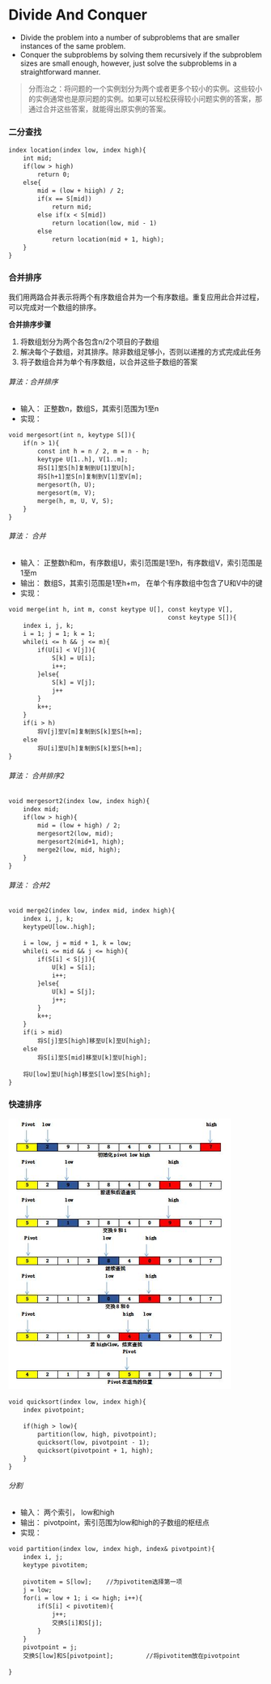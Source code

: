 # Divide And Conquer
+ Divide the problem into a number of subproblems that are smaller instances of the same problem.
+ Conquer the subproblems by solving them recursively if the subproblem sizes are small enough, however, just solve the subproblems in a straightforward manner.

> 分而治之：将问题的一个实例划分为两个或者更多个较小的实例。这些较小的实例通常也是原问题的实例。如果可以轻松获得较小问题实例的答案，那通过合并这些答案，就能得出原实例的答案。

### 二分查找
```
index location(index low, index high){
	int mid;
    if(low > high)
    	return 0;
    else{
    	mid = (low + hiigh) / 2;
        if(x == S[mid])
        	return mid;
        else if(x < S[mid])
        	return location(low, mid - 1)
        else
        	return location(mid + 1, high);
    }
}
```

### 合并排序
我们用两路合并表示将两个有序数组合并为一个有序数组。重复应用此合并过程，
可以完成对一个数组的排序。

**合并排序步骤**
1. 将数组划分为两个各包含n/2个项目的子数组
2. 解决每个子数组，对其排序。除非数组足够小，否则以递推的方式完成此任务
3. 将子数组合并为单个有序数组，以合并这些子数组的答案

###### 算法：合并排序
+ 输入： 正整数n，数组S，其索引范围为1至n
+ 实现：
```
void mergesort(int n, keytype S[]){
	if(n > 1){
    	const int h = n / 2, m = n - h;
        keytype U[1..h], V[1..m];
        将S[1]至S[h]复制到U[1]至U[h];
        将S[h+1]至S[n]复制到V[1]至V[m];
        mergesort(h, U);
        mergesort(m, V);
        merge(h, m, U, V, S);
    }
}
```

###### 算法： 合并
+ 输入： 正整数h和m，有序数组U，索引范围是1至h，有序数组V，索引范围是1至m
+ 输出： 数组S，其索引范围是1至h+m， 在单个有序数组中包含了U和V中的键
+ 实现：

```
void merge(int h, int m, const keytype U[], const keytype V[],
                                            const keytype S[]){
	index i, j, k;
    i = 1; j = 1; k = 1;
    while(i <= h && j <= m){
    	if(U[i] < V[j]){
        	S[k] = U[i];
            i++;
        }else{
        	S[k] = V[j];
            j++
        }
        k++;
    }
    if(i > h)
    	将V[j]至V[m]复制到S[k]至S[h+m];
    else
    	将U[i]至U[h]复制到S[k]至S[h+m];
}
```

###### 算法： 合并排序2
```
void mergesort2(index low, index high){
	index mid;
    if(low > high){
    	mid = (low + high) / 2;
        mergesort2(low, mid);
        mergesort2(mid+1, high);
    	merge2(low, mid, high);
    }
}
```

###### 算法： 合并2
```
void merge2(index low, index mid, index high){
    index i, j, k;
    keytypeU[low..high];
    
    i = low, j = mid + 1, k = low;
    while(i <= mid && j <= high){
    	if(S[i] < S[j]){
        	U[k] = S[i];
            i++;
        }else{
        	U[k] = S[j];
            j++;
        }
        k++;
    }
    if(i > mid)
    	将S[j]至S[high]移至U[k]至U[high];
    else
    	将S[i]至S[mid]移至U[k]至U[high];
        
    将U[low]至U[high]移至S[low]至S[high];
}
```

### 快速排序

![快速排序](../img/quicksort.jpg "快速排序")

```
void quicksort(index low, index high){
	index pivotpoint;
    
    if(high > low){
    	partition(low, high, pivotpoint);
        quicksort(low, pivotpoint - 1);
        quicksort(pivotpoint + 1, high);
    }
}
```

###### 分割
+ 输入： 两个索引， low和high
+ 输出： pivotpoint，索引范围为low和high的子数组的枢纽点
+ 实现：

```
void partition(index low, index high, index& pivotpoint){
	index i, j;
    keytype pivotitem;
    
    pivotitem = S[low];    //为pivotitem选择第一项
    j = low;
    for(i = low + 1; i <= high; i++){
    	if(S[i] < pivotitem){
        	j++;
            交换S[i]和S[j];
        }
    }
    pivotpoint = j;
    交换S[low]和S[pivotpoint];         //将pivotitem放在pivotpoint
    
}
```

